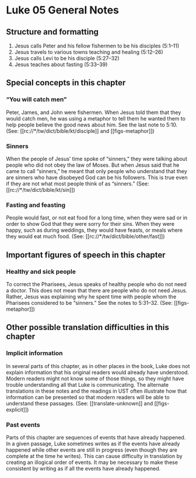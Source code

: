 # Luke 05 General Notes

## Structure and formatting

1. Jesus calls Peter and his fellow fishermen to be his disciples (5:1–11)
2. Jesus travels to various towns teaching and healing (5:12–26)
3. Jesus calls Levi to be his disciple (5:27–32)
4. Jesus teaches about fasting (5:33–39)

## Special concepts in this chapter

### “You will catch men”

Peter, James, and John were fishermen. When Jesus told them that they would catch men, he was using a metaphor to tell them he wanted them to help people believe the good news about him. See the last note to 5:10. (See: [[rc://*/tw/dict/bible/kt/disciple]] and [[figs-metaphor]])

### Sinners

When the people of Jesus’ time spoke of “sinners,” they were talking about people who did not obey the law of Moses. But when Jesus said that he came to call “sinners,” he meant that only people who understand that they are sinners who have disobeyed God can be his followers. This is true even if they are not what most people think of as “sinners.” (See: [[rc://*/tw/dict/bible/kt/sin]])

### Fasting and feasting

People would fast, or not eat food for a long time, when they were sad or in order to show God that they were sorry for their sins. When they were happy, such as during weddings, they would have feasts, or meals where they would eat much food. (See: [[rc://*/tw/dict/bible/other/fast]])

## Important figures of speech in this chapter

### Healthy and sick people

To correct the Pharisees, Jesus speaks of healthy people who do not need a doctor. This does not mean that there are people who do not need Jesus. Rather, Jesus was explaining why he spent time with people whom the Pharisees considered to be “sinners.” See the notes to 5:31–32. (See: [[figs-metaphor]])

## Other possible translation difficulties in this chapter

### Implicit information

In several parts of this chapter, as in other places in the book, Luke does not explain information that his original readers would already have understood. Modern readers might not know some of those things, so they might have trouble understanding all that Luke is communicating. The alternate translations in these notes and the readings in UST often illustrate how that information can be presented so that modern readers will be able to understand these passages. (See: [[translate-unknown]] and [[figs-explicit]])

### Past events

Parts of this chapter are sequences of events that have already happened. In a given passage, Luke sometimes writes as if the events have already happened while other events are still in progress (even though they are complete at the time he writes). This can cause difficulty in translation by creating an illogical order of events. It may be necessary to make these consistent by writing as if all the events have already happened.